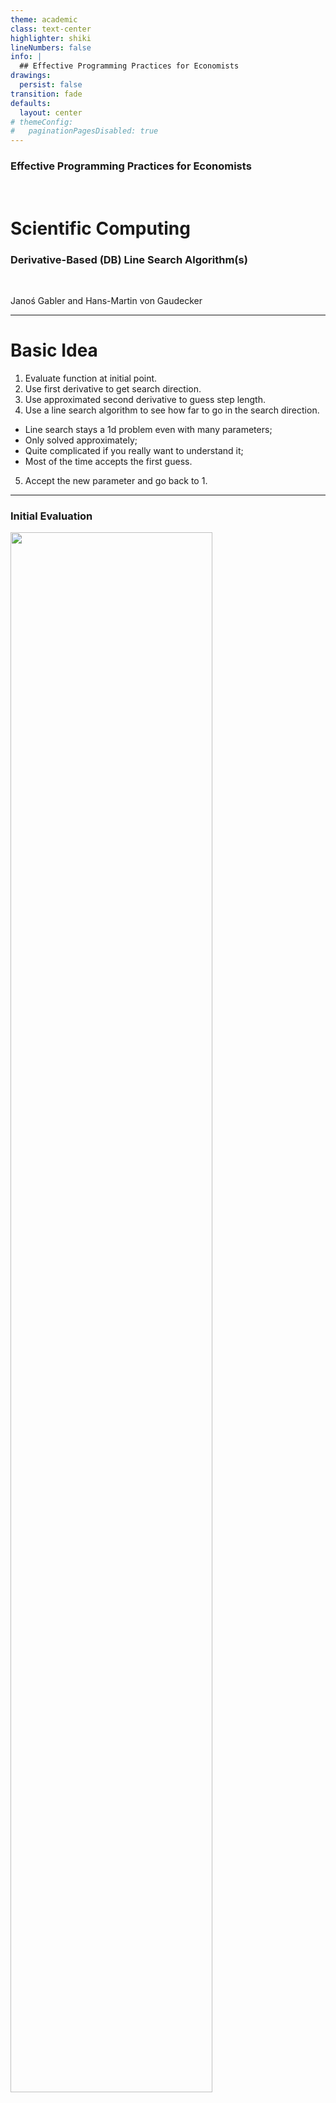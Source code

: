 ```yaml
---
theme: academic
class: text-center
highlighter: shiki
lineNumbers: false
info: |
  ## Effective Programming Practices for Economists
drawings:
  persist: false
transition: fade
defaults:
  layout: center
# themeConfig:
#   paginationPagesDisabled: true
---
```


### Effective Programming Practices for Economists

<br/>

# Scientific Computing

### Derivative-Based (DB) Line Search Algorithm(s)

<br/>


Janoś Gabler and Hans-Martin von Gaudecker

---

# Basic Idea

1. Evaluate function at initial point.
2. Use first derivative to get search direction.
3. Use approximated second derivative to guess step length.
4. Use a line search algorithm to see how far to go in the search direction.
  - Line search stays a 1d problem even with many parameters;
  - Only solved approximately;
  - Quite complicated if you really want to understand it;
  - Most of the time accepts the first guess.
5. Accept the new parameter and go back to 1.

---

### Initial Evaluation

<img src="iteration_0.png" class="rounded" style="width: 80%; height: 80%; margin: auto"/>


---

### Iteration 1

<img src="iteration_1.png" class="rounded" style="width: 80%; height: 80%; margin: auto"/>


---

### Iteration 2

<img src="iteration_2.png" class="rounded" style="width: 80%; height: 80%; margin: auto"/>


---

### Iteration 3

<img src="iteration_3.png" class="rounded" style="width: 80%; height: 80%; margin: auto"/>


---

### Iteration 4

<img src="iteration_4.png" class="rounded" style="width: 80%; height: 80%; margin: auto"/>


---

### Iteration 5

<img src="iteration_5.png" class="rounded" style="width: 80%; height: 80%; margin: auto"/>

---

### Iteration 6

<img src="iteration_6.png" class="rounded" style="width: 80%; height: 80%; margin: auto"/>

---

### Iteration 7

<img src="iteration_7.png" class="rounded" style="width: 80%; height: 80%; margin: auto"/>

---

# Some Remarks

- A big advantage over algorithms you will see later is that this has no tuning parameters.
- Using hessian for step length is much better than standard gradient descent.
- In very high dimensional problems, standard gradient descent can nevertheless be computationally better.


---

### A Real Algorithm: L-BFGS-B

<img src="illustration_db_line_search_real_algo.png" class="rounded" style="width: 80%; height: 80%; margin: auto"/>
